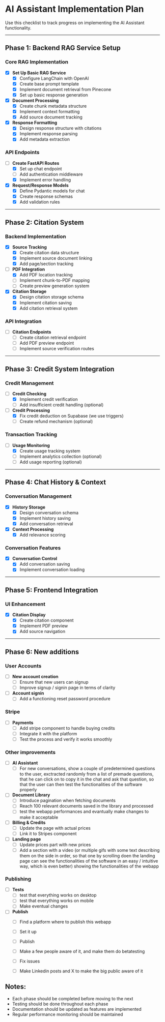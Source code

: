 # AI Assistant Implementation Plan

Use this checklist to track progress on implementing the AI Assistant functionality.

---

## Phase 1: Backend RAG Service Setup

### Core RAG Implementation
- [x] **Set Up Basic RAG Service**
    - [x] Configure LangChain with OpenAI
    - [x] Create base prompt template
    - [x] Implement document retrieval from Pinecone
    - [x] Set up basic response generation
- [x] **Document Processing**
    - [x] Create chunk metadata structure
    - [x] Implement context formatting
    - [x] Add source document tracking
- [x] **Response Formatting**
    - [x] Design response structure with citations
    - [x] Implement response parsing
    - [x] Add metadata extraction

### API Endpoints
- [ ] **Create FastAPI Routes**
    - [x] Set up chat endpoint
    - [ ] Add authentication middleware
    - [x] Implement error handling
- [x] **Request/Response Models**
    - [x] Define Pydantic models for chat
    - [x] Create response schemas
    - [x] Add validation rules

---

## Phase 2: Citation System

### Backend Implementation
- [x] **Source Tracking**
    - [x] Create citation data structure
    - [x] Implement source document linking
    - [x] Add page/section tracking
- [ ] **PDF Integration**
    - [x] Add PDF location tracking
    - [ ] Implement chunk-to-PDF mapping
    - [ ] Create preview generation system
- [x] **Citation Storage**
    - [x] Design citation storage schema
    - [x] Implement citation saving
    - [x] Add citation retrieval system

### API Integration
- [ ] **Citation Endpoints**
    - [ ] Create citation retrieval endpoint
    - [ ] Add PDF preview endpoint
    - [ ] Implement source verification routes

---

## Phase 3: Credit System Integration

### Credit Management
- [ ] **Credit Checking**
    - [x] Implement credit verification
    - [ ] Add insufficient credit handling (optional)
- [ ] **Credit Processing**
    - [x] Fix credit deduction on Supabase (we use triggers)
    - [ ] Create refund mechanism (optional)

### Transaction Tracking
- [ ] **Usage Monitoring**
    - [x] Create usage tracking system
    - [ ] Implement analytics collection (optional)
    - [ ] Add usage reporting (optional)

---

## Phase 4: Chat History & Context

### Conversation Management
- [x] **History Storage**
    - [x] Design conversation schema
    - [x] Implement history saving
    - [x] Add conversation retrieval
- [x] **Context Processing**
    - [x] Add relevance scoring

### Conversation Features
- [x] **Conversation Control**
    - [x] Add conversation saving
    - [x] Implement conversation loading

---

## Phase 5: Frontend Integration


### UI Enhancement
- [x] **Citation Display**
    - [x] Create citation component
    - [x] Implement PDF preview
    - [x] Add source navigation

---



## Phase 6: New additions

### User Accounts
- [ ] **New account creation**
    - [ ] Ensure that new users can signup
    - [ ] Improve signup / signin page in terms of clarity
- [ ] **Account signin**
    - [ ] Add a functioning reset password procedure

### Stripe
- [ ] **Payments**
    - [ ] Add stripe component to handle buying credits
    - [ ] Integrate it with the platform
    - [ ] Test the process and verify it works smoothly

### Other improvements
- [ ] **AI Assistant**
    - [ ] For new conversations, show a couple of predetermined questions to the user, exctracted randomly from a list of premade questions, that he can click on to copy it in the chat and ask that question, so that the user can then test the functionalities of the software properly
- [ ] **Document Library**
    - [ ] Introduce pagination when fetching documents
    - [ ] Reach 100 relevant documents saved in the library and processed
    - [ ] test the webapp performances and evantually make changes to make it acceptable
- [ ] **Billing & Credits**
    - [ ] Update the page with actual prices
    - [ ] Link it to Stripes component
- [ ] **Landing page**
    - [ ] Update prices part with new prices
    - [ ] Add a section with a video (or multiple gifs with some text describing them on the side in order, so that one by scrolling doen the landing page can see the functionalities of the software in an easy / intuitive way, which is even better) showing the functionalities of the webapp

### Publishing
- [ ] **Tests**
    - [ ] test that everything works on desktop
    - [ ] test that everything works on mobile
    - [ ] Make eventual changes
- [ ] **Publish**
    - [ ] Find a platform where to publish this webapp
    - [ ] Set it up
    - [ ] Publish
    - [ ] Make a few people aware of it, and make them do betatesting
    - [ ] Fix issues
    - [ ] Make Linkedin posts and X to make the big public aware of it
    

## Notes:
- Each phase should be completed before moving to the next
- Testing should be done throughout each phase
- Documentation should be updated as features are implemented
- Regular performance monitoring should be maintained
